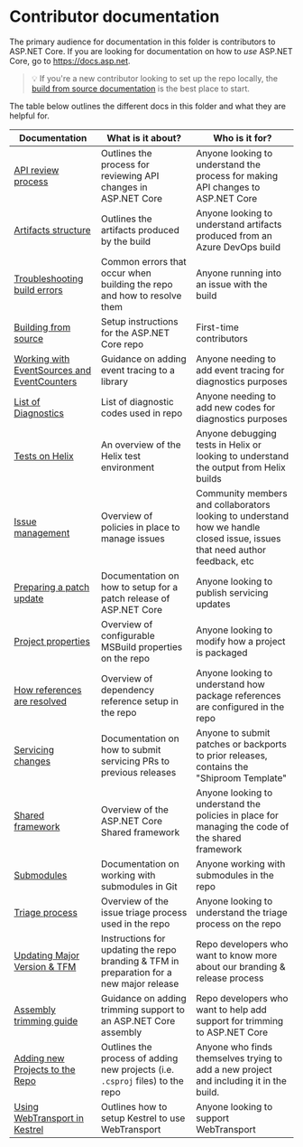Contributor documentation
=========================

The primary audience for documentation in this folder is contributors to ASP.NET Core.
If you are looking for documentation on how to *use* ASP.NET Core, go to <https://docs.asp.net>.

> :bulb: If you're a new contributor looking to set up the repo locally, the [build from source documentation](BuildFromSource.md) is the best place to start.

The table below outlines the different docs in this folder and what they are helpful for.

| Documentation        | What is it about?   | Who is it for?      |
|--------------------------------------------------------------------------|-------------------------------------------------------------------------|-----------------------------------------------------------------------------------------------------------------------------|
| [API review process](APIReviewProcess.md)      | Outlines the process for reviewing API changes in ASP.NET Core          | Anyone looking to understand the process for making API changes to ASP.NET Core      |
| [Artifacts structure](Artifacts.md)            | Outlines the artifacts produced by the build  | Anyone looking to understand artifacts produced from an Azure DevOps build          |
| [Troubleshooting build errors](BuildErrors.md) | Common errors that occur when building the repo and how to resolve them | Anyone running into an issue with the build        |
| [Building from source](BuildFromSource.md)     | Setup instructions for the ASP.NET Core repo  | First-time contributors          |
| [Working with EventSources and EventCounters](EventSourceAndCounters.md) | Guidance on adding event tracing to a library | Anyone needing to add event tracing for diagnostics purposes      |
| [List of Diagnostics](list-of-diagnostics.md) | List of diagnostic codes used in repo | Anyone needing to add new codes for diagnostics purposes |
| [Tests on Helix](Helix.md)        | An overview of the Helix test environment     | Anyone debugging tests in Helix or looking to understand the output from Helix builds       |
| [Issue management](IssueManagementPolicies.md) | Overview of policies in place to manage issues| Community members and collaborators looking to understand how we handle closed issue, issues that need author feedback, etc |    |
| [Preparing a patch update](PreparingPatchUpdates.md)        | Documentation on how to setup for a patch release of ASP.NET Core       | Anyone looking to publish servicing updates         |
| [Project properties](ProjectProperties.md)     | Overview of configurable MSBuild properties on the repo    | Anyone looking to modify how a project is packaged   |
| [How references are resolved](ReferenceResolution.md)       | Overview of dependency reference setup in the repo         | Anyone looking to understand how package references are configured in the repo |
| [Servicing changes](Servicing.md) | Documentation on how to submit servicing PRs to previous releases       | Anyone to submit patches or backports to prior releases, contains the "Shiproom Template"  |
| [Shared framework](SharedFramework.md)         | Overview of the ASP.NET Core Shared framework | Anyone looking to understand the policies in place for managing the code of the shared framework         |
| [Submodules](Submodules.md)           | Documentation on working with submodules in Git     |   Anyone working with submodules in the repo     |
| [Triage process](TriageProcess.md)| Overview of the issue triage process used in the repo     | Anyone looking to understand the triage process on the repo  |
| [Updating Major Version & TFM](UpdatingMajorVersionAndTFM.md)| Instructions for updating the repo branding & TFM in preparation for a new major release     | Repo developers who want to know more about our branding & release process  |
| [Assembly trimming guide](Trimming.md)| Guidance on adding trimming support to an ASP.NET Core assembly     | Repo developers who want to help add support for trimming to ASP.NET Core  |
| [Adding new Projects to the Repo](AddingNewProjects.md) | Outlines the process of adding new projects (i.e. `.csproj` files) to the repo | Anyone who finds themselves trying to add a new project and including it in the build.
| [Using WebTransport in Kestrel](WebTransport.md) | Outlines how to setup Kestrel to use WebTransport | Anyone looking to support WebTransport |
